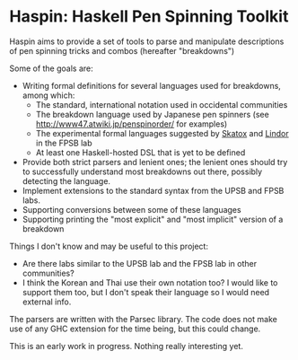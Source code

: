 Haspin: Haskell Pen Spinning Toolkit
====================================

Haspin aims to provide a set of tools to parse and manipulate descriptions of
pen spinning tricks and combos (hereafter "breakdowns")

Some of the goals are:
* Writing formal definitions for several languages used for breakdowns, among
  which:
  * The standard, international notation used in occidental communities
  * The breakdown language used by Japanese pen spinners (see
    http://www47.atwiki.jp/penspinorder/ for examples)
  * The experimental formal languages suggested by
    [Skatox](http://thefpsb.penspinning.fr/tricks/systeme-de-breakdown-bas-niveau-decomposer-les-tricks-t12320.html)
    and
    [Lindor](http://thefpsb.penspinning.fr/tricks/un-langage-informatique-descriptif-des-combos-t12383.html)
    in the FPSB lab
  * At least one Haskell-hosted DSL that is yet to be defined
* Provide both strict parsers and lenient ones; the lenient ones should try to
  successfully understand most breakdowns out there, possibly detecting the
  language.
* Implement extensions to the standard syntax from the UPSB and FPSB labs.
* Supporting conversions between some of these languages
* Supporting printing the "most explicit" and "most implicit" version of a breakdown

Things I don't know and may be useful to this project:
* Are there labs similar to the UPSB lab and the FPSB lab in other communities?
* I think the Korean and Thai use their own notation too? I would like to
  support them too, but I don't speak their language so I would need external
  info.

The parsers are written with the Parsec library. The code does not make use of
any GHC extension for the time being, but this could change.

This is an early work in progress. Nothing really interesting yet.

